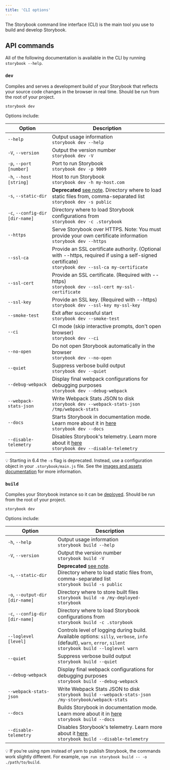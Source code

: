 ```yaml
---
title: 'CLI options'
---
```


The Storybook command line interface (CLI) is the main tool you use to build and develop Storybook.

## API commands

All of the following documentation is available in the CLI by running `storybook --help`.

### `dev`

Compiles and serves a development build of your Storybook that reflects your source code changes in the browser in real time. Should be run from the root of your project.

```shell
storybook dev
```

Options include:

| Option                          | Description                                                                                                                                                               |
| ------------------------------- | ------------------------------------------------------------------------------------------------------------------------------------------------------------------------- |
| `--help`                        | Output usage information <br/>`storybook dev --help`                                                                                                                      |
| `-V`, `--version`               | Output the version number <br/>`storybook dev -V`                                                                                                                         |
| `-p`, `--port [number]`         | Port to run Storybook <br/>`storybook dev -p 9009`                                                                                                                        |
| `-h`, `--host [string]`         | Host to run Storybook <br/>`storybook dev -h my-host.com`                                                                                                                 |
| `-s`, `--static-dir`            | **Deprecated** [see note](#static-dir-deprecation). Directory where to load static files from, comma-separated list<br/>`storybook dev -s public`                         |
| `-c`, `--config-dir [dir-name]` | Directory where to load Storybook configurations from <br/>`storybook dev -c .storybook`                                                                                  |
| `--https`                       | Serve Storybook over HTTPS. Note: You must provide your own certificate information<br/>`storybook dev --https`                                                           |
| `--ssl-ca`                      | Provide an SSL certificate authority. (Optional with --https, required if using a self-signed certificate)<br/>`storybook dev --ssl-ca my-certificate`                    |
| `--ssl-cert`                    | Provide an SSL certificate. (Required with --https)<br/>`storybook dev --ssl-cert my-ssl-certificate`                                                                     |
| `--ssl-key`                     | Provide an SSL key. (Required with --https)<br/>`storybook dev --ssl-key my-ssl-key`                                                                                      |
| `--smoke-test`                  | Exit after successful start<br/>`storybook dev --smoke-test`                                                                                                              |
| `--ci`                          | CI mode (skip interactive prompts, don't open browser)<br/>`storybook dev --ci`                                                                                           |
| `--no-open`                     | Do not open Storybook automatically in the browser<br/>`storybook dev --no-open`                                                                                          |
| `--quiet`                       | Suppress verbose build output<br/>`storybook dev --quiet`                                                                                                                 |
| `--debug-webpack`               | Display final webpack configurations for debugging purposes<br/>`storybook dev --debug-webpack`                                                                           |
| `--webpack-stats-json`          | Write Webpack Stats JSON to disk<br/>`storybook dev --webpack-stats-json /tmp/webpack-stats`                                                                              |
| `--docs`                        | Starts Storybook in documentation mode. Learn more about it in [here](../writing-docs/build-documentation.md#preview-storybooks-documentation)<br/>`storybook dev --docs` |
| `--disable-telemetry`           | Disables Storybook's telemetry. Learn more about it [here](../configure/telemetry.md)<br/>`storybook dev --disable-telemetry`                                             |

<div class="aside" id="static-dir-deprecation">

💡 Starting in 6.4 the `-s` flag is deprecated. Instead, use a configuration object in your `.storybook/main.js` file. See the [images and assets documentation](../configure/images-and-assets.md#serving-static-files-via-storybook) for more information.

</div>

### `build`

Compiles your Storybook instance so it can be [deployed](../sharing/publish-storybook.md). Should be run from the root of your project.

```shell
storybook dev
```

Options include:

| Option                          | Description                                                                                                                                                                 |
| ------------------------------- | --------------------------------------------------------------------------------------------------------------------------------------------------------------------------- |
| `-h`, `--help`                  | Output usage information<br/>`storybook build --help`                                                                                                                       |
| `-V`, `--version`               | Output the version number<br/>`storybook build -V`                                                                                                                          |
| `-s`, `--static-dir`            | **Deprecated** [see note](#static-dir-deprecation).<br/> Directory where to load static files from, comma-separated list<br/>`storybook build -s public`                    |
| `-o`, `--output-dir [dir-name]` | Directory where to store built files<br/>`storybook build -o /my-deployed-storybook`                                                                                        |
| `-c`, `--config-dir [dir-name]` | Directory where to load Storybook configurations from<br/>`storybook build -c .storybook`                                                                                   |
| `--loglevel [level]`            | Controls level of logging during build.<br/> Available options: `silly`, `verbose`, `info` (default), `warn`, `error`, `silent`<br/>`storybook build --loglevel warn`       |
| `--quiet`                       | Suppress verbose build output<br/>`storybook build --quiet`                                                                                                                 |
| `--debug-webpack`               | Display final webpack configurations for debugging purposes<br/>`storybook build --debug-webpack`                                                                           |
| `--webpack-stats-json`          | Write Webpack Stats JSON to disk<br/>`storybook build --webpack-stats-json /my-storybook/webpack-stats`                                                                     |
| `--docs`                        | Builds Storybook in documentation mode. Learn more about it in [here](../writing-docs/build-documentation.md#publish-storybooks-documentation)<br/>`storybook build --docs` |
| `--disable-telemetry`           | Disables Storybook's telemetry. Learn more about it [here](../configure/telemetry.md).<br/>`storybook build --disable-telemetry`                                            |

<div class="aside">
💡  If you're using npm instead of yarn to publish Storybook, the commands work slightly different. For example, <code>npm run storybook build -- -o ./path/to/build</code>.
</div>
